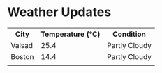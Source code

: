 # Weather Updates

<!-- WEATHER-UPDATE-START -->
<table><tr><th>City</th><th>Temperature (°C)</th><th>Condition</th></tr><tr><td>Valsad</td><td>25.4</td><td>Partly Cloudy</td></tr><tr><td>Boston</td><td>14.4</td><td>Partly Cloudy</td></tr><tr><td></td><td></td><td></td></tr></table>
<!-- WEATHER-UPDATE-END -->
